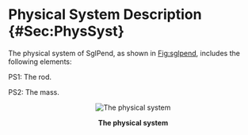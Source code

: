 # Physical System Description {#Sec:PhysSyst}

The physical system of SglPend, as shown in [Fig:sglpend](./SecPhysSyst.md#Figure:sglpend), includes the following elements:

PS1: The rod.

PS2: The mass.

<div id="Figure:sglpend" align="center" >

![The physical system](./assets/sglpend.jpg)

**The physical system**

</div>
